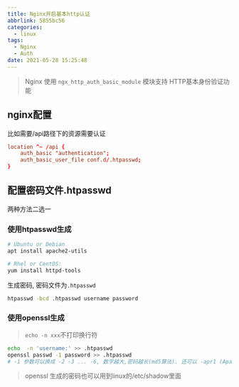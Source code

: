 ```yaml
---
title: Nginx开启基本http认证
abbrlink: 5855bc56
categories:
  - linux
tags:
  - Nginx
  - Auth
date: 2021-05-28 15:25:48
---
```


> Nginx 使用  `ngx_http_auth_basic_module`  模块支持 HTTP基本身份验证功能

## nginx配置

比如需要/api路径下的资源需要认证

```conf
location ^~ /api {
    auth_basic "authentication";
    auth_basic_user_file conf.d/.htpasswd;
}
```

## 配置密码文件.htpasswd

两种方法二选一

### 使用htpasswd生成

```bash
# Ubuntu or Debian
apt install apache2-utils

# Rhel or CentOS:
yum install httpd-tools
```

生成密码, 密码文件为`.htpasswd`

```bash
htpasswd -bcd .htpasswd username password
```

### 使用openssl生成

> `echo -n xxx`不打印换行符

```bash
echo  -n 'username:' >> .htpasswd
openssl passwd -1 password >> .htpasswd
# -1 参数可以换成 -2 -3 ... -6, 数字越大,密码越长(md5算法). 还可以 -apr1 (Apache variant of the BSD algorithm).
```

> openssl 生成的密码也可以用到linux的/etc/shadow里面
